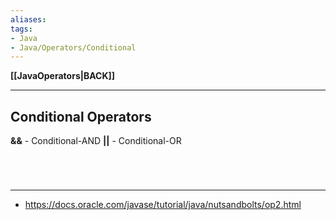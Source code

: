 ```yaml
---
aliases:
tags:
- Java
- Java/Operators/Conditional
---
```

**[[JavaOperators|BACK]]**

---
## Conditional Operators
**&&** - Conditional-AND
**||** - Conditional-OR

<br>

# 
---
- https://docs.oracle.com/javase/tutorial/java/nutsandbolts/op2.html